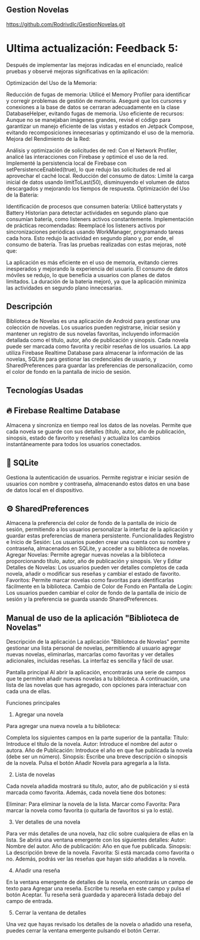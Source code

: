 ## Gestion Novelas

https://github.com/Rodrivdlc/GestionNovelas.git


# Ultima actualización: Feedback 5:
Después de implementar las mejoras indicadas en el enunciado, realicé pruebas y observé mejoras significativas en la aplicación:

Optimización del Uso de la Memoria:

Reducción de fugas de memoria: Utilicé el Memory Profiler para identificar y corregir problemas de gestión de memoria. Aseguré que los cursores y conexiones a la base de datos se cerraran adecuadamente en la clase DatabaseHelper, evitando fugas de memoria.
Uso eficiente de recursos: Aunque no se manejaban imágenes grandes, revisé el código para garantizar un manejo eficiente de las vistas y estados en Jetpack Compose, evitando recomposiciones innecesarias y optimizando el uso de la memoria.
Mejora del Rendimiento de la Red:

Análisis y optimización de solicitudes de red: Con el Network Profiler, analicé las interacciones con Firebase y optimicé el uso de la red. Implementé la persistencia local de Firebase con setPersistenceEnabled(true), lo que redujo las solicitudes de red al aprovechar el caché local.
Reducción del consumo de datos: Limité la carga inicial de datos usando limitToLast(50), disminuyendo el volumen de datos descargados y mejorando los tiempos de respuesta.
Optimización del Uso de la Batería:

Identificación de procesos que consumen batería: Utilicé batterystats y Battery Historian para detectar actividades en segundo plano que consumían batería, como listeners activos constantemente.
Implementación de prácticas recomendadas: Reemplacé los listeners activos por sincronizaciones periódicas usando WorkManager, programando tareas cada hora. Esto redujo la actividad en segundo plano y, por ende, el consumo de batería.
Tras las pruebas realizadas con estas mejoras, noté que:

La aplicación es más eficiente en el uso de memoria, evitando cierres inesperados y mejorando la experiencia del usuario.
El consumo de datos móviles se redujo, lo que beneficia a usuarios con planes de datos limitados.
La duración de la batería mejoró, ya que la aplicación minimiza las actividades en segundo plano innecesarias.

## Descripción
Biblioteca de Novelas es una aplicación de Android para gestionar una colección de novelas. Los usuarios pueden registrarse, iniciar sesión y mantener un registro de sus novelas favoritas, incluyendo información detallada como el título, autor, año de publicación y sinopsis. Cada novela puede ser marcada como favorita y recibir reseñas de los usuarios. La app utiliza Firebase Realtime Database para almacenar la información de las novelas, SQLite para gestionar las credenciales de usuario, y SharedPreferences para guardar las preferencias de personalización, como el color de fondo en la pantalla de inicio de sesión.

## Tecnologías Usadas

## 🔥 Firebase Realtime Database 

Almacena y sincroniza en tiempo real los datos de las novelas.
Permite que cada novela se guarde con sus detalles (título, autor, año de publicación, sinopsis, estado de favorito y reseñas) y actualiza los cambios instantáneamente para todos los usuarios conectados.

## 📂 SQLite

Gestiona la autenticación de usuarios.
Permite registrar e iniciar sesión de usuarios con nombre y contraseña, almacenando estos datos en una base de datos local en el dispositivo.

## ⚙️ SharedPreferences

Almacena la preferencia del color de fondo de la pantalla de inicio de sesión, permitiendo a los usuarios personalizar la interfaz de la aplicación y guardar estas preferencias de manera persistente.
Funcionalidades
Registro e Inicio de Sesión: Los usuarios pueden crear una cuenta con su nombre y contraseña, almacenados en SQLite, y acceder a su biblioteca de novelas.
Agregar Novelas: Permite agregar nuevas novelas a la biblioteca proporcionando título, autor, año de publicación y sinopsis.
Ver y Editar Detalles de Novelas: Los usuarios pueden ver detalles completos de cada novela, añadir o modificar sus reseñas y cambiar el estado de favorito.
Favoritos: Permite marcar novelas como favoritas para identificarlas fácilmente en la biblioteca.
Cambio de Color de Fondo en Pantalla de Login: Los usuarios pueden cambiar el color de fondo de la pantalla de inicio de sesión y la preferencia se guarda usando SharedPreferences.

## Manual de uso de la aplicación "Biblioteca de Novelas"

Descripción de la aplicación
La aplicación "Biblioteca de Novelas" permite gestionar una lista personal de novelas, permitiendo al usuario agregar nuevas novelas, eliminarlas, marcarlas como favoritas y ver detalles adicionales, incluidas reseñas. La interfaz es sencilla y fácil de usar.

Pantalla principal
Al abrir la aplicación, encontrarás una serie de campos que te permiten añadir nuevas novelas a tu biblioteca. A continuación, una lista de las novelas que has agregado, con opciones para interactuar con cada una de ellas.

Funciones principales
1. Agregar una novela
   
Para agregar una nueva novela a tu biblioteca:

Completa los siguientes campos en la parte superior de la pantalla:
Título: Introduce el título de la novela.
Autor: Introduce el nombre del autor o autora.
Año de Publicación: Introduce el año en que fue publicada la novela (debe ser un número).
Sinopsis: Escribe una breve descripción o sinopsis de la novela.
Pulsa el botón Añadir Novela para agregarla a la lista.

2. Lista de novelas

Cada novela añadida mostrará su título, autor, año de publicación y si está marcada como favorita. Además, cada novela tiene dos botones:

Eliminar: Para eliminar la novela de la lista.
Marcar como Favorita: Para marcar la novela como favorita (o quitarla de favoritos si ya lo está).

3. Ver detalles de una novela
   
Para ver más detalles de una novela, haz clic sobre cualquiera de ellas en la lista.
Se abrirá una ventana emergente con los siguientes detalles:
Autor: Nombre del autor.
Año de publicación: Año en que fue publicada.
Sinopsis: La descripción breve de la novela.
Favorita: Si está marcada como favorita o no.
Además, podrás ver las reseñas que hayan sido añadidas a la novela.

4. Añadir una reseña
   
En la ventana emergente de detalles de la novela, encontrarás un campo de texto para Agregar una reseña.
Escribe tu reseña en este campo y pulsa el botón Aceptar.
Tu reseña será guardada y aparecerá listada debajo del campo de entrada.

5. Cerrar la ventana de detalles
   
Una vez que hayas revisado los detalles de la novela o añadido una reseña, puedes cerrar la ventana emergente pulsando el botón Cerrar.
